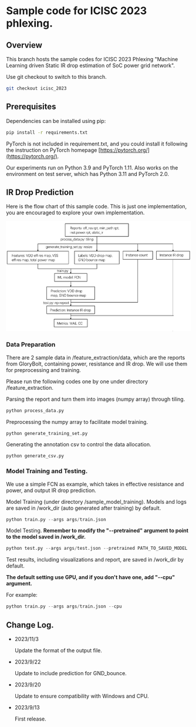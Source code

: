 # Sample code for ICISC 2023 phlexing.

## Overview

This branch hosts the sample codes for ICISC 2023 Phlexing "Machine Learning driven Static IR drop estimation of SoC power grid network".

Use git checkout to switch to this branch.

```sh
git checkout icisc_2023
```


## Prerequisites

Dependencies can be installed using pip:

```sh
pip install -r requirements.txt
```

PyTorch is not included in requirement.txt, and you could install it following the instruction on PyTorch homepage [https://pytorch.org/](https://pytorch.org/).

Our experiments run on Python 3.9 and PyTorch 1.11. Also works on the environment on test server, which has Python 3.11 and PyTorch 2.0.

## IR Drop Prediction

Here is the flow chart of this sample code. This is just one implementation, you are encouraged to explore your own implementation.

<p align="center">
  <img src="flow.png" height=300>
</p>

### Data Preparation

There are 2 sample data in /feature_extraction/data, which are the reports from GloryBolt, containing power, resistance and IR drop. We will use them for preprocessing and training.

Please run the following codes one by one under directory /feature_extraction.

Parsing the report and turn them into images (numpy array) through tiling.

```python
python process_data.py
```

Preprocessing the numpy array to facilitate model training.

```python
python generate_training_set.py
```

Generating the annotation csv to control the data allocation.

```python
python generate_csv.py
```

### Model Training and Testing.

We use a simple FCN as example, which takes in effective resistance and power, and output IR drop prediction.

Model Training (under directory /sample_model_training). Models and logs are saved in /work_dir (auto generated after training) by default.

```python
python train.py --args args/train.json
```

Model Testing. **Remember to modify the "--pretrained" argument to point to the model saved in /work_dir.**

```python
python test.py --args args/test.json --pretrained PATH_TO_SAVED_MODEL
```

Test results, including visualizations and report, are saved in /work_dir by default.


**The default setting use GPU, and if you don't have one, add "--cpu" argument.**

For example:
```python
python train.py --args args/train.json --cpu
```

## Change Log.
- 2023/11/3

  Update the format of the output file.

- 2023/9/22

  Update to include prediction for GND_bounce. 

- 2023/9/20

  Update to ensure compatibility with Windows and CPU.

- 2023/9/13

  First release.
  

